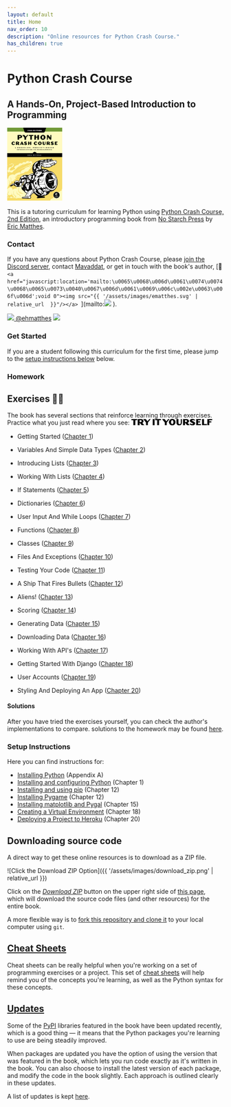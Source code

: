 ```yaml
---
layout: default
title: Home
nav_order: 10
description: "Online resources for Python Crash Course."
has_children: true
---
```


# Python Crash Course

## A Hands-On, Project-Based Introduction to Programming

[<img src="./images/cover.jpg" width="128"/>](https://www.amazon.ca/Python-Crash-Course-Eric-Matthes/dp/1593279280?&linkCode=ll1&tag=mavaddat-20&linkId=9a5ce7ddbcd95a4320240caaa6247aee&language=en_CA&ref_=as_li_ss_tl)

This is a tutoring curriculum for learning Python using [Python Crash Course, 2nd Edition](https://www.amazon.ca/Python-Crash-Course-Eric-Matthes/dp/1593279280?&linkCode=ll1&tag=mavaddat-20&linkId=9a5ce7ddbcd95a4320240caaa6247aee&language=en_CA&ref_=as_li_ss_tl), an introductory programming book from [No Starch Press](http://www.nostarch.com/pythoncrashcourse/) by [Eric Matthes](https://github.com/ehmatthes).

### Contact

If you have any questions about Python Crash Course, please  [join the Discord server](https://discord.gg/KzzTBbr), contact [Mavaddat](https://www.mavaddat.ca), or get in touch with the book's author, [📧 `<a href="javascript:location='mailto:\u0065\u0068\u006d\u0061\u0074\u0074\u0068\u0065\u0073\u0040\u0067\u006d\u0061\u0069\u006c\u002e\u0063\u006f\u006d';void 0"><img src="{{ '/assets/images/ematthes.svg' | relative_url  }}"/></a> `](mailto:<a href="javascript:location='mailto:\u0065\u0068\u006d\u0061\u0074\u0074\u0068\u0065\u0073\u0040\u0067\u006d\u0061\u0069\u006c\u002e\u0063\u006f\u006d';void 0"><img src="{{ '/assets/images/ematthes.svg' | relative_url  }}"/></a> ).

[<img src="https://raw.githubusercontent.com/johan/svg-cleanups/master/logos/twitter.svg" width="15"/>  @ehmatthes](http://twitter.com/ehmatthes/)
<img src="https://pbs.twimg.com/profile_images/1153801365543538688/6ZRVUWah.png"  width="20vw">

### Get Started

If you are a student following this curriculum for the first time, please jump to the [setup instructions below](#setup-instructions) below.

### Homework

<a href="try_it_yourself"></a>Exercises ✍🏽
---
The book has several sections that reinforce learning through exercises. Practice what you just read where you see:
<img src="./images/tiy.svg"   width="188vw" alt="'Try It Yourself' in Adobe Dogma typeface"/>

- Getting Started \([Chapter 1](/chapter_01/tiy.md)\)

- Variables And Simple Data Types \([Chapter 2](/chapter_02/tiy.md)\)

- Introducing Lists \([Chapter 3](/chapter_03/tiy.md)\)

- Working With Lists \([Chapter 4](/chapter_04/tiy.md)\)

- If Statements \([Chapter 5](/chapter_05/tiy.md)\)

- Dictionaries \([Chapter 6](/chapter_06/tiy.md)\)

- User Input And While Loops \([Chapter 7](/chapter_07/tiy.md)\)

- Functions \([Chapter 8](/chapter_08/tiy.md)\)

- Classes \([Chapter 9](/chapter_09/tiy.md)\)

- Files And Exceptions \([Chapter 10](/chapter_10/tiy.md)\)

- Testing Your Code \([Chapter 11](/chapter_11/tiy.md)\)

- A Ship That Fires Bullets \([Chapter 12](/chapter_12/tiy.md)\)

- Aliens! \([Chapter 13](/chapter_13/tiy.md)\)

- Scoring \([Chapter 14](/chapter_14/tiy.md)\)

- Generating Data \([Chapter 15](/chapter_15/tiy.md)\)

- Downloading Data \([Chapter 16](/chapter_16/tiy.md)\)

- Working With API's \([Chapter 17](/chapter_17/tiy.md)\)

- Getting Started With Django \([Chapter 18](/chapter_18/tiy.md)\)

- User Accounts \([Chapter 19](/chapter_19/tiy.md)\)

- Styling And Deploying An App \([Chapter 20](/chapter_20/tiy.md)\)

#### Solutions

After you have tried the exercises yourself, you can check the author's implementations to compare. solutions to the homework may be found [here](solutions/index.md).

### Setup Instructions

Here you can find instructions for:

- [Installing Python](/appendix_a/index.md)&#09;(Appendix A)
- [Installing and configuring Python](/chapter_01/tiy.md)&#09;(Chapter 1)
- [Installing and using pip](/chapter_12/installing_pip.md)&#09;(Chapter 12)
- [Installing Pygame](/chapter_12/tiy.md)&#09;(Chapter 12)
- [Installing matplotlib and Pygal](/chapter_15/tiy.md) &#09;(Chapter 15)
- [Creating a Virtual Environment](/chapter_18/tiy.md)&#09;(Chapter 18)
- [Deploying a Project to Heroku](/chapter_20/tiy.md)&#09;(Chapter 20)

<a href="source_code"></a>Downloading source code
---
A direct way to get these online resources is to download as a ZIP file. 

![Click the Download ZIP Option]({{ '/assets/images/download_zip.png' | relative_url }})

Click on the [*Download ZIP*](https://github.com/mavjav-edu/pcc_2e/archive/master.zip) button on the upper right side of [this page](https://github.com/mavjav-edu/pcc_2e), which will download the source code files (and other resources) for the entire book.

A more flexible way is to [fork this repository and clone it](https://guides.github.com/activities/forking/) to your local computer using `git`.

[Cheat Sheets](/cheat_sheets/index.md)
---

Cheat sheets can be really helpful when you're working on a set of programming exercises or a project. This set of [cheat sheets](/cheat_sheets/index.md) will help remind you of the concepts you're learning, as well as the Python syntax for these concepts.

[Updates](/updates/index.md)
---

Some of the [PyPI](https://en.wikipedia.org/wiki/Python_Package_Index) libraries featured in the book have been updated recently, which is a good thing &mdash; it means that the Python packages you're learning to use are being steadily improved.

When packages are updated you have the option of using the version that was featured in the book, which lets you run code exactly as it's written in the book. You can also choose to install the latest version of each package, and modify the code in the book slightly. Each approach is outlined clearly in these updates.

A list of updates is kept [here](/updates/index.md).